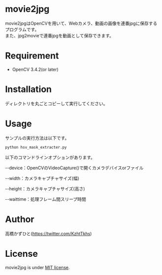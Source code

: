 # movie2jpg
movie2jpgはOpenCVを用いて、Webカメラ、動画の画像を連番jpgに保存するプログラムです。<br>
また、jpg2movieで連番jpgを動画として保存できます。

# Requirement
* OpenCV 3.4.2(or later)

# Installation
ディレクトリを丸ごとコピーして実行してください。

# Usage
サンプルの実行方法は以下です。

```bash
python hsv_mask_extracter.py
```
以下のコマンドラインオプションがあります。

--device：OpenCVのVideoCapture()で開くカメラデバイスorファイル

--width：カメラキャプチャサイズ(幅)

--height：カメラキャプチャサイズ(高さ)

--waittime：処理フレーム間スリープ時間

# Author
高橋かずひと(https://twitter.com/KzhtTkhs)
 
# License 
movie2jpg is under [MIT license](https://en.wikipedia.org/wiki/MIT_License).
